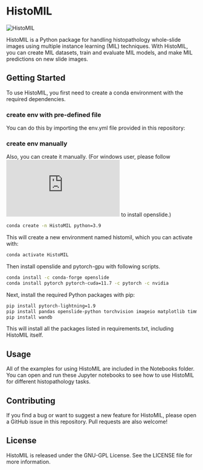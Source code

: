 # HistoMIL
![HistoMIL](https://github.com/secrierlab/HistoMIL/blob/main/logo_full.png)


HistoMIL is a Python package for handling histopathology whole-slide images using multiple instance learning (MIL) techniques. With HistoMIL, you can create MIL datasets, train and evaluate MIL models, and make MIL predictions on new slide images.

## Getting Started

To use HistoMIL, you first need to create a conda environment with the required dependencies.

### create env with pre-defined file
You can do this by importing the env.yml file provided in this repository:


### create env manually 
Also, you can create it manually. (For windows user, please follow ![this](https://tia-toolbox.readthedocs.io/en/latest/installation.html) to install openslide.)

```bash
conda create -n HistoMIL python=3.9
```
This will create a new environment named histomil, which you can activate with:

```bash
conda activate HistoMIL
```

Then install openslide and pytorch-gpu with following scripts.

```bash
conda install -c conda-forge openslide
conda install pytorch pytorch-cuda=11.7 -c pytorch -c nvidia
```

Next, install the required Python packages with pip:

```bash
pip install pytorch-lightning=1.9
pip install pandas openslide-python torchvision imageio matplotlib timm scikit-learn opencv-python h5py
pip install wandb
```
This will install all the packages listed in requirements.txt, including HistoMIL itself.

## Usage

All of the examples for using HistoMIL are included in the Notebooks folder. You can open and run these Jupyter notebooks to see how to use HistoMIL for different histopathology tasks.

## Contributing

If you find a bug or want to suggest a new feature for HistoMIL, please open a GitHub issue in this repository. Pull requests are also welcome!

## License

HistoMIL is released under the GNU-GPL License. See the LICENSE file for more information.
